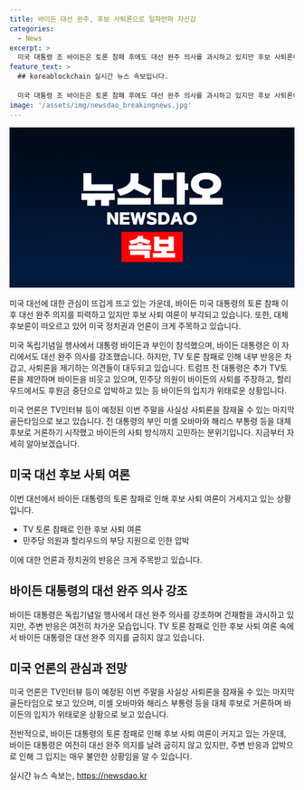 ```yaml
---
title: 바이든 대선 완주, 후보 사퇴론으로 일파만파 자신감
categories:
  - News
excerpt: >
  미국 대통령 조 바이든은 토론 참패 후에도 대선 완주 의사를 과시하고 있지만 후보 사퇴론이 제기되며 당내에서는 대체 후보론이 떠오르고 있습니다. 주변 반응은 차가워지고 있으며, 민주당 세스 몰튼의원과 할리우드의 지지세력들이 바이든의 사퇴를 촉구하고 있습니다. 또한, 트럼프 전 대통령은 추가 TV토론을 제안하며 상황을 즐기는 듯한 반응을 보이고 있습니다. 이에 대해 오바마 전 대통령의 부인 미셸 오바마와 해리스 부통령 등을 대체 후보로 거론하고 있으며, 언론은 사퇴론을 잠재울 수 있는 마지막 기회로 TV인터뷰 등을 예정하고 있습니다.
feature_text: >
  ## koreablockchain 실시간 뉴스 속보입니다.

  미국 대통령 조 바이든은 토론 참패 후에도 대선 완주 의사를 과시하고 있지만 후보 사퇴론이 제기되며 당내에서는 대체 후보론이 떠오르고 있습니다. 주변 반응은 차가워지고 있으며, 민주당 세스 몰튼의원과 할리우드의 지지세력들이 바이든의 사퇴를 촉구하고 있습니다. 또한, 트럼프 전 대통령은 추가 TV토론을 제안하며 상황을 즐기는 듯한 반응을 보이고 있습니다. 이에 대해 오바마 전 대통령의 부인 미셸 오바마와 해리스 부통령 등을 대체 후보로 거론하고 있으며, 언론은 사퇴론을 잠재울 수 있는 마지막 기회로 TV인터뷰 등을 예정하고 있습니다.
image: '/assets/img/newsdao_breakingnews.jpg'
---
```


<p><img src="/assets/img/newsdao_breakingnews.jpg" alt="koreablockchain 속보" /></p>

<p>미국 대선에 대한 관심이 뜨겁게 뜨고 있는 가운데, 바이든 미국 대통령의 토론 참패 이후 대선 완주 의지를 피력하고 있지만 후보 사퇴 여론이 부각되고 있습니다. 또한, 대체 후보론이 떠오르고 있어 미국 정치권과 언론이 크게 주목하고 있습니다. </p>

<p>미국 독립기념일 행사에서 대통령 바이든과 부인이 참석했으며, 바이든 대통령은 이 자리에서도 대선 완주 의사를 강조했습니다. 하지만, TV 토론 참패로 인해 내부 반응은 차갑고, 사퇴론을 제기하는 의견들이 대두되고 있습니다. 트럼프 전 대통령은 추가 TV토론을 제안하며 바이든을 비웃고 있으며, 민주당 의원이 바이든의 사퇴를 주장하고, 할리우드에서도 후원금 중단으로 압박하고 있는 등 바이든의 입지가 위태로운 상황입니다. </p>

<p>미국 언론은 TV인터뷰 등이 예정된 이번 주말을 사실상 사퇴론을 잠재울 수 있는 마지막 골든타임으로 보고 있습니다. 전 대통령의 부인 미셸 오바마와 해리스 부통령 등을 대체 후보로 거론하기 시작했고 바이든의 사퇴 방식까지 고민하는 분위기입니다. 지금부터 자세히 알아보겠습니다. </p>

<h2 data-ke-size="size26">미국 대선 후보 사퇴 여론</h2>

<p>이번 대선에서 바이든 대통령의 토론 참패로 인해 후보 사퇴 여론이 거세지고 있는 상황입니다.</p>

<ul>
  <li>TV 토론 참패로 인한 후보 사퇴 여론</li>
  <li>민주당 의원과 할리우드의 부당 지원으로 인한 압박</li>
</ul>

<p>이에 대한 언론과 정치권의 반응은 크게 주목받고 있습니다.</p>

<h2 data-ke-size="size26">바이든 대통령의 대선 완주 의사 강조</h2>

<p>바이든 대통령은 독립기념일 행사에서 대선 완주 의사를 강조하며 건재함을 과시하고 있지만, 주변 반응은 여전히 차가운 모습입니다. TV 토론 참패로 인한 후보 사퇴 여론 속에서 바이든 대통령은 대선 완주 의지를 굽히지 않고 있습니다.</p>

<h2 data-ke-size="size26">미국 언론의 관심과 전망</h2>

<p>미국 언론은 TV인터뷰 등이 예정된 이번 주말을 사실상 사퇴론을 잠재울 수 있는 마지막 골든타임으로 보고 있으며, 미셸 오바마와 해리스 부통령 등을 대체 후보로 거론하며 바이든의 입지가 위태로운 상황으로 보고 있습니다. </p>

<p>전반적으로, 바이든 대통령의 토론 참패로 인해 후보 사퇴 여론이 커지고 있는 가운데, 바이든 대통령은 여전히 대선 완주 의지를 날려 굽히지 않고 있지만, 주변 반응과 압박으로 인해 그 입지는 매우 불안한 상황임을 알 수 있습니다.</p>
실시간 뉴스 속보는, <a href="https://newsdao.kr" rel="dofollow">https://newsdao.kr</a>


